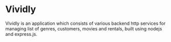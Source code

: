 # Vividly

Vividly is an application which consists of various backend http services 
for managing list of genres, customers, movies and rentals, 
built using nodejs and express.js.
